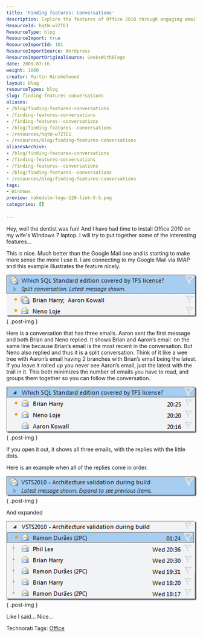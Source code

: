 ```yaml
---
title: 'Finding features: Conversations'
description: Explore the features of Office 2010 through engaging email conversations. Discover how to streamline your inbox and enhance your productivity today!
ResourceId: hqtW-w7ZTE1
ResourceType: blog
ResourceImport: true
ResourceImportId: 101
ResourceImportSource: Wordpress
ResourceImportOriginalSource: GeeksWithBlogs
date: 2009-07-16
weight: 1000
creator: Martin Hinshelwood
layout: blog
resourceTypes: blog
slug: finding-features-conversations
aliases:
- /blog/finding-features-conversations
- /finding-features-conversations
- /finding-features--conversations
- /blog/finding-features--conversations
- /resources/hqtW-w7ZTE1
- /resources/blog/finding-features-conversations
aliasesArchive:
- /blog/finding-features-conversations
- /finding-features-conversations
- /finding-features--conversations
- /blog/finding-features--conversations
- /resources/blog/finding-features-conversations
tags:
- Windows
preview: nakedalm-logo-128-link-5-5.png
categories: []

---
```

Hey, well the dentist was fun! And I have had time to install Office 2010 on my wife's Windows 7 laptop. I will try to put together some of the interesting features…

This is nice. Much better than the Google Mail one and is starting to make more sense the more I use it. I am connecting to my Google Mail via IMAP and this example illustrates the feature nicely.

[![image](images/FindingfeaturesConversations_1343F-image_thumb_1-1-1.png)](http://blog.hinshelwood.com/files/2011/05/GWB-WindowsLiveWriter-FindingfeaturesConversations_1343F-image_4.png)
{ .post-img }

Here is a conversation that has three emails. Aaron sent the first message and both Brian and Neno replied. It shows Brian and Aaron’s email  on the same line because Brian’s email is the most recent in the conversation. But Neno also replied and thus it is a split conversation. Think of it like a wee tree with Aaron’s email having 2 branches with Brian’s email being the latest. If you leave it rolled up you never see Aaron’s email, just the latest with the trail in it. This both minimizes the number of emails you have to read, and groups them together so you can follow the conversation.

[![image](images/FindingfeaturesConversations_1343F-image_thumb-4-4.png)](http://blog.hinshelwood.com/files/2011/05/GWB-WindowsLiveWriter-FindingfeaturesConversations_1343F-image_2.png)
{ .post-img }

If you open it out, it shows all three emails, with the replies with the little dots.

Here is an example when all of the replies come in order.

[![image](images/FindingfeaturesConversations_1343F-image_thumb_2-2-2.png)](http://blog.hinshelwood.com/files/2011/05/GWB-WindowsLiveWriter-FindingfeaturesConversations_1343F-image_6.png)
{ .post-img }

And expanded

[![image](images/FindingfeaturesConversations_1343F-image_thumb_3-3-3.png)](http://blog.hinshelwood.com/files/2011/05/GWB-WindowsLiveWriter-FindingfeaturesConversations_1343F-image_8.png)
{ .post-img }

Like I said… Nice…

Technorati Tags: [Office](http://technorati.com/tags/Office)
